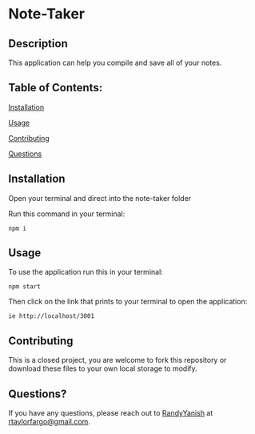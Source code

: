 # Note-Taker

## Description

This application can help you compile and save all of your notes. 

## Table of Contents:

[Installation](#installation)

[Usage](#usage)

[Contributing](#contributing)

[Questions](#questions)

## Installation

Open your terminal and direct into the note-taker folder

Run this command in your terminal:

```
npm i
```

## Usage

To use the application run this in your terminal:

```
npm start
```

Then click on the link that prints to your terminal to open the application:

```
ie http://localhost/3001
```

## Contributing

This is a closed project, you are welcome to fork this repository or download these files to your own local storage to modify.

## Questions?

If you have any questions, please reach out to [RandyYanish](https://github.com/RandyYanish) at rtaylorfargo@gmail.com.
